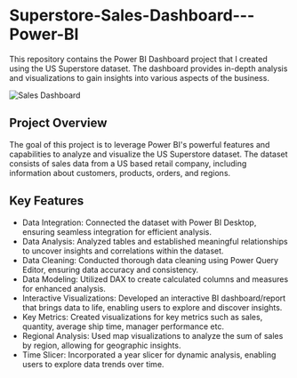 # Superstore-Sales-Dashboard---Power-BI
This repository contains the Power BI Dashboard project that I created using the US Superstore dataset. The dashboard provides in-depth analysis and visualizations to gain insights into various aspects of the business.

![Sales Dashboard](https://github.com/kngaurav/Superstore-Sales-Dashboard---Power-BI/assets/109783114/4e20c453-0d52-4337-9cbf-a461f42340d0) 

## Project Overview
The goal of this project is to leverage Power BI's powerful features and capabilities to analyze and visualize the US Superstore dataset. The dataset consists of sales data from a US based retail company, including information about customers, products, orders, and regions.

## Key Features
* Data Integration: Connected the dataset with Power BI Desktop, ensuring seamless integration for efficient analysis.
* Data Analysis: Analyzed tables and established meaningful relationships to uncover insights and correlations within the dataset.
* Data Cleaning: Conducted thorough data cleaning using Power Query Editor, ensuring data accuracy and consistency.
* Data Modeling: Utilized DAX to create calculated columns and measures for enhanced analysis.
* Interactive Visualizations: Developed an interactive BI dashboard/report that brings data to life, enabling users to explore and discover insights.
* Key Metrics: Created visualizations for key metrics such as sales, quantity, average ship time, manager performance etc.
* Regional Analysis: Used map visualizations to analyze the sum of sales by region, allowing for geographic insights.
* Time Slicer: Incorporated a year slicer for dynamic analysis, enabling users to explore data trends over time.
